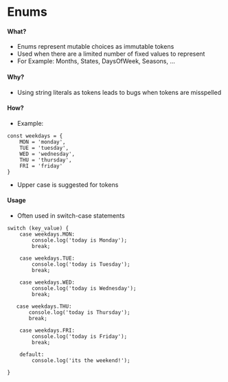 # Enums
#### What?
- Enums represent mutable choices as immutable tokens 
- Used when there are a limited number of fixed values to represent
- For Example: Months, States, DaysOfWeek, Seasons, ...

#### Why?
- Using string literals as tokens leads to bugs when tokens are misspelled
  
#### How?
- Example:
```
const weekdays = {
    MON = 'monday',
    TUE = 'tuesday',
    WED = 'wednesday',
    THU = 'thursday',
    FRI = 'friday'
}
```
- Upper case is suggested for tokens

#### Usage
- Often used in switch-case statements
```
switch (key_value) {
    case weekdays.MON:
        console.log('today is Monday');
        break;

    case weekdays.TUE:
        console.log('today is Tuesday');
        break;

    case weekdays.WED:
        console.log('today is Wednesday');
        break;

   case weekdays.THU:
       console.log('today is Thursday');
       break;        
            
    case weekdays.FRI:
        console.log('today is Friday');
        break;

    default:
        console.log('its the weekend!');

}
```
